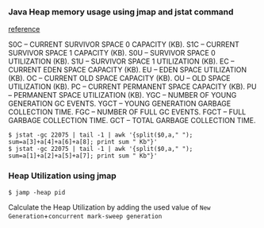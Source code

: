 ### Java Heap memory usage using jmap and jstat command

[reference](<https://javaperformance.wordpress.com/2017/02/05/java-heap-memory-usage-using-jmap-and-jstat-command/>)

S0C – CURRENT SURVIVOR SPACE 0 CAPACITY (KB).
S1C  –  CURRENT SURVIVOR SPACE 1 CAPACITY (KB).
S0U – SURVIVOR SPACE 0 UTILIZATION (KB).
S1U  – SURVIVOR SPACE 1 UTILIZATION (KB).
EC    – CURRENT EDEN SPACE CAPACITY (KB).
EU    – EDEN SPACE UTILIZATION (KB).
OC    – CURRENT OLD SPACE CAPACITY (KB).
OU    – OLD SPACE UTILIZATION (KB).
PC     – CURRENT PERMANENT SPACE CAPACITY (KB).
PU     – PERMANENT SPACE UTILIZATION (KB).
YGC   – NUMBER OF YOUNG GENERATION GC EVENTS.
YGCT – YOUNG GENERATION GARBAGE COLLECTION TIME.
FGC   – NUMBER OF FULL GC EVENTS.
FGCT – FULL GARBAGE COLLECTION TIME.
GCT   – TOTAL GARBAGE COLLECTION TIME.

```
$ jstat -gc 22075 | tail -1 | awk '{split($0,a," "); sum=a[3]+a[4]+a[6]+a[8]; print sum " Kb"}'
$ jstat -gc 22075 | tail -1 | awk '{split($0,a," "); sum=a[1]+a[2]+a[5]+a[7]; print sum " Kb"}'
```

### Heap Utilization using jmap

```
$ jamp -heap pid
```

Calculate the Heap Utilization by adding the used value of `New Generation`+`concurrent mark-sweep generation`

